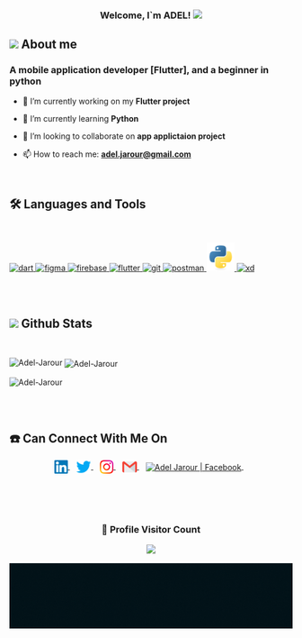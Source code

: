 <h3 align="center">
  Welcome, I`m ADEL!
  <img src="https://media.giphy.com/media/hvRJCLFzcasrR4ia7z/giphy.gif" width="30">
</h3>

## <picture><img src = "https://github.com/7oSkaaa/7oSkaaa/blob/main/Images/about_me.gif?raw=true" width = 50px></picture> About me


<h3 align="start">A mobile application developer [Flutter], and a beginner in python</h3>

- 🔭 I’m currently working on my **Flutter project**

- 🌱 I’m currently learning **Python**

- 👯 I’m looking to collaborate on **app applictaion project**

- 📫 How to reach me: **adel.jarour@gmail.com**
<br>

## 🛠️ Languages and Tools

<br>
<p align="left"> 
<a href="https://dart.dev" target="_blank" rel="noreferrer"> <img src="https://www.vectorlogo.zone/logos/dartlang/dartlang-icon.svg" alt="dart" width="50" height="50"/> </a> 
<a href="https://www.figma.com/" target="_blank" rel="noreferrer"> <img src="https://www.vectorlogo.zone/logos/figma/figma-icon.svg" alt="figma" width="50" height="50"/> </a> 
<a href="https://firebase.google.com/" target="_blank" rel="noreferrer"> <img src="https://www.vectorlogo.zone/logos/firebase/firebase-icon.svg" alt="firebase" width="50" height="50"/> </a> 
<a href="https://flutter.dev" target="_blank" rel="noreferrer"> <img src="https://www.vectorlogo.zone/logos/flutterio/flutterio-icon.svg" alt="flutter" width="50" height="50"/> </a> 
<a href="https://git-scm.com/" target="_blank" rel="noreferrer"> <img src="https://www.vectorlogo.zone/logos/git-scm/git-scm-icon.svg" alt="git" width="50" height="50"/> </a> 
<a href="https://postman.com" target="_blank" rel="noreferrer"> <img src="https://www.vectorlogo.zone/logos/getpostman/getpostman-icon.svg" alt="postman" width="50" height="50"/> </a> 
<a href="https://www.python.org" target="_blank" rel="noreferrer"> <img src="https://raw.githubusercontent.com/devicons/devicon/master/icons/python/python-original.svg" alt="python" width="50" height="50"/> </a> 
<a href="https://www.adobe.com/products/xd.html" target="_blank" rel="noreferrer"> <img src="https://cdn.worldvectorlogo.com/logos/adobe-xd.svg" alt="xd" width="50" height="50"/> </a> </p>

<br><br>

## <picture> <img src = "https://github.com/7oSkaaa/7oSkaaa/blob/main/Images/Statistics.gif?raw=true" width = 50px>  </picture> Github Stats
<br>
<p><img align="left" src="https://github-readme-stats.vercel.app/api/top-langs?username=Adel-Jarour&show_icons=true&locale=en&layout=compact" alt="Adel-Jarour" /></p>

<p>&nbsp;<img align="center" src="https://github-readme-stats.vercel.app/api?username=Adel-Jarour&show_icons=true&locale=en" alt="Adel-Jarour" /></p>

<p><img align="center" src="https://github-readme-streak-stats.herokuapp.com/?user=Adel-Jarour&" alt="Adel-Jarour" /></p>


<br><br>
## ☎️ Can Connect With Me On
<p align="center">
<a href="https://www.linkedin.com/in/adel-jarour-6a431a262/" target="_blank">
  <img align="center" alt="Adel Jarour | Linkedin" width="24px" src="https://github.com/SatYu26/SatYu26/blob/master/Assets/Linkedin.svg" />
</a> &nbsp;&nbsp;
<a href="https://twitter.com/AdelJarour" target="_blank">
  <img align="center" alt="Adel Jarour | Twitter" width="26px" src="https://github.com/SatYu26/SatYu26/blob/master/Assets/Twitter.svg" />
</a> &nbsp;&nbsp;
<a href="https://www.instagram.com/adel_jarour/" target="_blank">
  <img align="center" alt="Adel Jarour | Instagram" width="24px" src="https://github.com/SatYu26/SatYu26/blob/master/Assets/Instagram.svg" />
</a> &nbsp;&nbsp;
<a href="mailto:adel.jarour@gmail.com" >
  <img align="center" alt="Adel Jarour | Gmail" width="26px" src="https://github.com/SatYu26/SatYu26/blob/master/Assets/Gmail.svg" />
</a> &nbsp;&nbsp;
<a href="https://www.facebook.com/profile.php?id=100006965566348">
    <img align="center" alt="Adel Jarour | Facebook" width="24px" src="https://upload.wikimedia.org/wikipedia/en/thumb/0/04/Facebook_f_logo_%282021%29.svg/100px-Facebook_f_logo_%282021%29.svg.png" />
</a> &nbsp;&nbsp;
<p>
  
<br><br><br>
  
<div align=center>
  <h3><b>📍 Profile Visitor Count</b></h3>
</div>
    
<p align="center" >   
  <img src="https://profile-counter.glitch.me/Adel-Jarour/count.svg" />  
</p>

<img src="https://github.com/AnderMendoza/AnderMendoza/raw/main/assets/banner-footer.gif">
